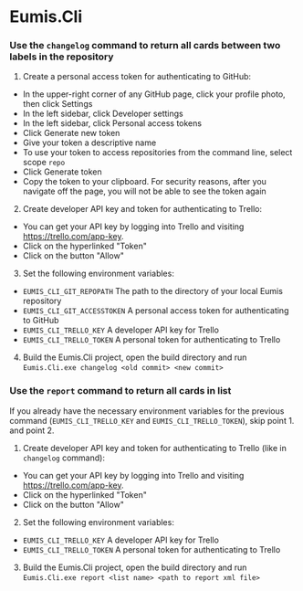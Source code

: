
Eumis.Cli
=====

### Use the `changelog` command to return all cards between two labels in the repository

1. Create a personal access token for authenticating to GitHub:
 - In the upper-right corner of any GitHub page, click your profile photo, then click Settings
 - In the left sidebar, click Developer settings
 - In the left sidebar, click Personal access tokens
 - Click Generate new token
 - Give your token a descriptive name
 - To use your token to access repositories from the command line, select scope `repo`
 - Click Generate token
 - Copy the token to your clipboard. For security reasons, after you navigate off the page, you will not be able to see the token again

2. Create developer API key and token for authenticating to Trello:
 - You can get your API key by logging into Trello and visiting https://trello.com/app-key.
 - Click on the hyperlinked "Token"
 - Click on the button "Allow"

3. Set the following environment variables:
 * `EUMIS_CLI_GIT_REPOPATH` The path to the directory of your local Eumis repository
 * `EUMIS_CLI_GIT_ACCESSTOKEN` A personal access token for authenticating to GitHub
 * `EUMIS_CLI_TRELLO_KEY` A developer API key for Trello
 * `EUMIS_CLI_TRELLO_TOKEN` A personal token for authenticating to Trello

4. Build the Eumis.Cli project, open the build directory and run `Eumis.Cli.exe changelog <old commit> <new commit>`

### Use the `report` command to return all cards in list

If you already have the necessary environment variables for the previous command (`EUMIS_CLI_TRELLO_KEY` and `EUMIS_CLI_TRELLO_TOKEN`), skip point 1. and point 2.

1. Create developer API key and token for authenticating to Trello (like in `changelog` command):
 - You can get your API key by logging into Trello and visiting https://trello.com/app-key.
 - Click on the hyperlinked "Token"
 - Click on the button "Allow"

2. Set the following environment variables:
 * `EUMIS_CLI_TRELLO_KEY` A developer API key for Trello
 * `EUMIS_CLI_TRELLO_TOKEN` A personal token for authenticating to Trello

3. Build the Eumis.Cli project, open the build directory and run `Eumis.Cli.exe report <list name> <path to report xml file>`
